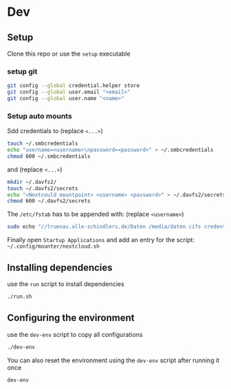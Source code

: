 # Dev

## Setup
Clone this repo or use the  ```setup``` executable

### setup git
```bash 
git config --global credential.helper store
git config --global user.email "<email>"
git config --global user.name "<name>"
```

### Setup auto mounts
Sdd credentials to (replace ```<...>```)
```bash
touch ~/.smbcredentials
echo "username=<username>\npassword=<password>" > ~/.smbcredentials
chmod 600 ~/.smbcredentials
```
and (replace ```<...>```)
```bash
mkdir ~/.davfs2/
touch ~/.davfs2/secrets
echo "<Nextcould mountpoint> <username> <password>" > ~/.davfs2/secrets
chmod 600 ~/.davfs2/secrets
```

The ```/etc/fstab``` has to be appended with: (replace ```<username>```)
```bash
sudo echo "//truenas.alle-schindlers.de/Daten /media/daten cifs credentials=/home/simon/.smbcredentials,uid=1000,gid=1000,auto,rw 0 0 https://nextcloud.alle-schindlers.de/remote.php/dav/files/<username>/ /media/nextcloud davfs _netdev,rw,auto,user,uid=1000,gid=1000 0 0" > /etc/fstab
```

Finally open ```Startup Applications``` and add an entry for the script: ```~/.config/mounter/nextcloud.sh```

## Installing dependencies
use the ```run``` script to install dependencies
```bash
./run.sh
```

## Configuring the environment
use the ```dev-env``` script to copy all configurations
```bash
./dev-env
```

You can also reset the environment using the ```dev-env``` script after running it once
```bash
dev-env
```
